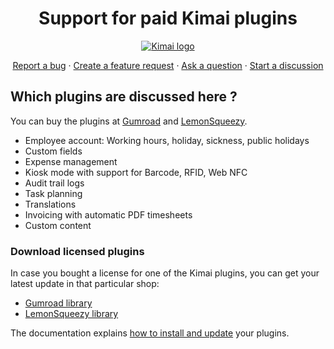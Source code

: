 <h1 align="center">Support for paid Kimai plugins</h1>

<p align="center">
  <a href="https://tabler.io/">
    <img src="https://raw.githubusercontent.com/kimai/images/master/repository-header.png" alt="Kimai logo">
  </a>
</p>

<p align="center">

</p>

<p align="center">
  <a href="https://github.com/kimai/plugins/issues/new">Report a bug</a> ·
  <a href="https://github.com/kimai/plugins/issues/new">Create a feature request</a> ·
  <a href="https://github.com/kimai/plugins/discussions/new?category=questions-answers">Ask a question</a> ·
  <a href="https://github.com/kimai/plugins/discussions/new?category=general">Start a discussion</a>
</p>


## Which plugins are discussed here ?

You can buy the plugins at [Gumroad](https://kevinpapst.gumroad.com/) and [LemonSqueezy](https://store.kimai.org/).

- Employee account: Working hours, holiday, sickness, public holidays
- Custom fields
- Expense management
- Kiosk mode with support for Barcode, RFID, Web NFC
- Audit trail logs
- Task planning
- Translations
- Invoicing with automatic PDF timesheets
- Custom content

### Download licensed plugins

In case you bought a license for one of the Kimai plugins, you can get your latest update in that particular shop:

- [Gumroad library](https://app.gumroad.com/library) 
- [LemonSqueezy library](https://store.kimai.org/billing)

The documentation explains [how to install and update](https://www.kimai.org/documentation/plugin-management.html) your plugins.
